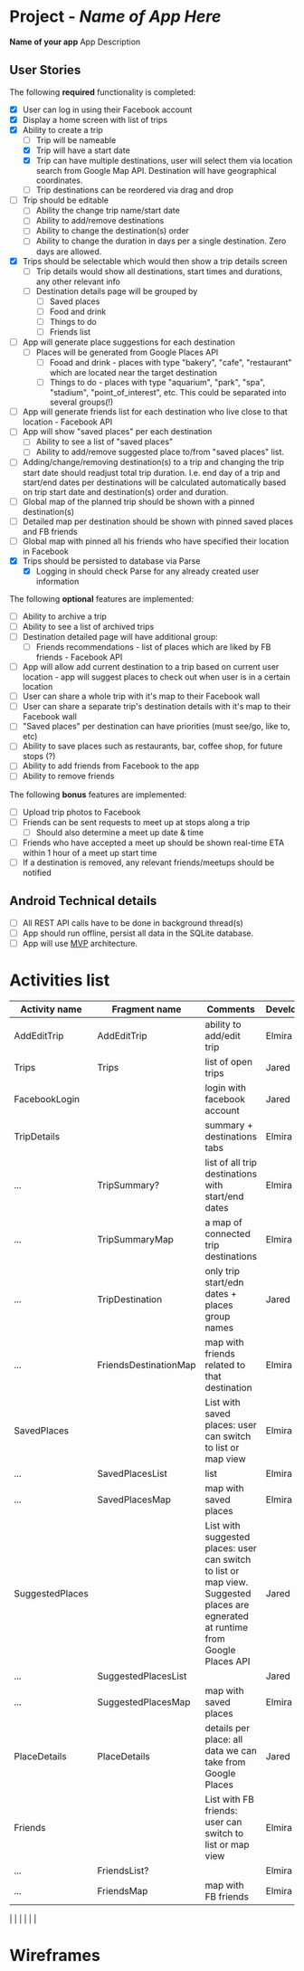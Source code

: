 # Project  - *Name of App Here*

**Name of your app** App Description

## User Stories

The following **required** functionality is completed:

* [x] User can log in using their Facebook account
* [x] Display a home screen with list of trips
* [x] Ability to create a trip
    * [ ] Trip will be nameable
    * [x] Trip will have a start date
    * [x] Trip can have multiple destinations, user will select them via location search from Google Map API. Destination will have geographical coordinates.
    * [ ] Trip destinations can be reordered via drag and drop
* [ ] Trip should be editable
    * [ ] Ability the change trip name/start date
    * [ ] Ability to add/remove destinations
    * [ ] Ability to change the destination(s) order 
    * [ ] Ability to change the duration in days per a single destination. Zero days are allowed.
* [x] Trips should be selectable which would then show a trip details screen
    * [ ] Trip details would show all destinations, start times and durations, any other relevant info
    * [ ] Destination details page will be grouped by
      * [ ] Saved places
      * [ ] Food and drink
      * [ ] Things to do
      * [ ] Friends list
* [ ] App will generate place suggestions for each destination
    * [ ] Places will be generated from Google Places API 
      * [ ] Fooad and drink - places with type "bakery", "cafe", "restaurant" which are located near the target destination
      * [ ] Things to do - places with type "aquarium", "park", "spa", "stadium", "point_of_interest", etc. This could be separated into several groups(!)       
* [ ] App will generate friends list for each destination who live close to that location - Facebook API
* [ ] App will show "saved places" per each destination    
    * [ ] Ability to see a list of "saved places"
    * [ ] Ability to add/remove suggested place to/from "saved places" list.
* [ ] Adding/change/removing destination(s) to a trip and changing the trip start date should readjust total trip duration. I.e. end day of a trip and start/end dates per destinations will be calculated automatically based on trip start date and destination(s) order and duration. 
* [ ] Global map of the planned trip should be shown with a pinned destination(s)
* [ ] Detailed map per destination should be shown with pinned saved places and FB friends
* [ ] Global map with pinned all his friends who have specified their location in Facebook
* [x] Trips should be persisted to database via Parse
    * [x] Logging in should check Parse for any already created user information

The following **optional** features are implemented:
    
* [ ] Ability to archive a trip
* [ ] Ability to see a list of archived trips
* [ ] Destination detailed page will have additional group:
   * [ ] Friends recommendations - list of places which are liked by FB friends - Facebook API
* [ ] App will allow add current destination to a trip based on current user location - app will suggest places to check out when user is in a certain location
* [ ] User can share a whole trip with it's map to their Facebook wall
* [ ] User can share a separate trip's destination details with it's map to their Facebook wall
* [ ] "Saved places" per destination can have priorities (must see/go, like to, etc)
* [ ] Ability to save places such as restaurants, bar, coffee shop, for future stops (?)
* [ ] Ability to add friends from Facebook to the app 
* [ ] Ability to remove friends

The following **bonus** features are implemented:
* [ ] Upload trip photos to Facebook
* [ ] Friends can be sent requests to meet up at stops along a trip
    * [ ] Should also determine a meet up date & time
* [ ] Friends who have accepted a meet up should be shown real-time ETA within 1 hour of a meet up start time
* [ ] If a destination is removed, any relevant friends/meetups should be notified 

## Android Technical details
* [ ] All REST API calls have to be done in background thread(s)
* [ ] App should  run offline, persist all data in the SQLite database.
* [ ] App will use [MVP](https://github.com/googlesamples/android-architecture/tree/todo-mvp-contentproviders/) architecture.

# Activities list

| Activity name | Fragment name | Comments | Developer | Status |
| ------------- | ------------- | ---------- | ---------- | ----- | 
| AddEditTrip | AddEditTrip | ability to add/edit trip | Elmira | 80% done |
| Trips | Trips | list of open trips | Jared | In Progress |
| FacebookLogin |  | login with facebook account | Jared | 95% done |
| TripDetails| | summary + destinations tabs | Elmira | In Progress |
| ... | TripSummary? | list of all trip destinations with start/end dates | Elmira | In Progress |
| ... | TripSummaryMap | a map of connected trip destinations | Elmira | In progress |
| ... | TripDestination | only trip start/edn dates + places group names | Jared | In Progress |
| ... | FriendsDestinationMap | map with friends related to that destination | Elmira | In progress |
| SavedPlaces |  | List with saved places: user can switch to list or map view | Elmira |  |
| ... | SavedPlacesList | list | Elmira |  |
| ... | SavedPlacesMap | map with saved places | Elmira | In progress |
| SuggestedPlaces |  | List with suggested places: user can switch to list or map view. Suggested places are egnerated at runtime from Google Places API | Jared |  |
| ... | SuggestedPlacesList |  | Jared |  |
| ... | SuggestedPlacesMap | map with saved places | Elmira | In progress |
| PlaceDetails | PlaceDetails | details per place: all data we can take from Google Places | Jared |  |
| Friends |  | List with FB friends: user can switch to list or map view | Elmira | In progress |
| ... | FriendsList? |  | Elmira |  |
| ... | FriendsMap | map with FB friends | Elmira | In progress |

|  |  |  |  |  |

# Wireframes

<img src="https://github.com/DroidDevs/trip-planner/blob/master/page1-3.png"  title="" />
<img src="https://github.com/DroidDevs/trip-planner/blob/master/pages%204-6.png"  title="" />
<img src="https://github.com/DroidDevs/trip-planner/blob/master/pages7-9.png"  title="" />



